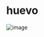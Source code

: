 # huevo
![image](https://user-images.githubusercontent.com/72781778/170805702-d42524d9-075c-4970-ba62-4876d150c396.png)
